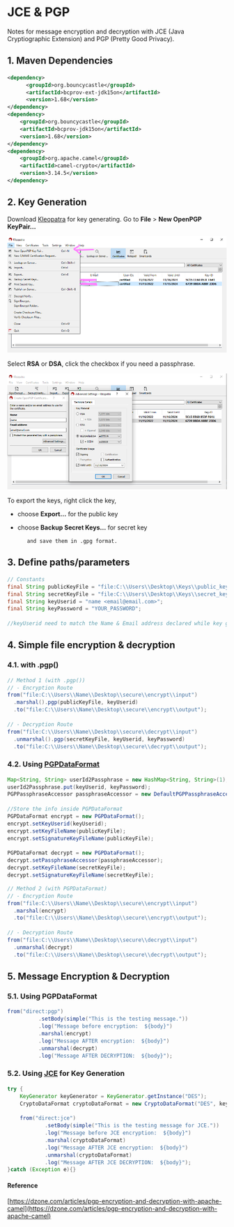 # JCE & PGP

Notes for message encryption and decryption with JCE (Java Cryptiographic Extension) and PGP (Pretty Good Privacy).


## 1. Maven Dependencies

```xml
<dependency>
	  <groupId>org.bouncycastle</groupId>
	  <artifactId>bcprov-ext-jdk15on</artifactId>
	  <version>1.68</version>
</dependency>
<dependency>
    <groupId>org.bouncycastle</groupId>
    <artifactId>bcprov-jdk15on</artifactId>
    <version>1.68</version>
</dependency>
<dependency>
    <groupId>org.apache.camel</groupId>
    <artifactId>camel-crypto</artifactId>
    <version>3.14.5</version>
</dependency>
```


## 2. Key Generation

Download [Kleopatra](https://gpg4win.org/get-gpg4win.html) for key generating. Go to **File** > **New OpenPGP KeyPair…**

![Untitled](img/Untitled.png)

Select **RSA** or **DSA**, click the checkbox if you need a passphrase.

![Untitled](img/Untitled%201.png)

To export the keys, right click the key, 

- choose **Export…** for the public key
- choose **Backup Secret Keys…** for secret key
    
         and save them in .gpg format.
    

## 3. Define paths/parameters

```java
// Constants
final String publicKeyFile = "file:C:\\Users\\Desktop\\Keys\\public_key.gpg";
final String secretKeyFile = "file:C:\\Users\\Desktop\\Keys\\secret_key.gpg";
final String keyUserid = "name <email@email.com>";
final String keyPassword = "YOUR_PASSWORD";

//keyUserid need to match the Name & Email address declared while key generated
```


## 4. Simple file encryption & decryption

### 4.1. with .pgp()

```java
// Method 1 (with .pgp())
// - Encryption Route
from("file:C:\\Users\\Name\\Desktop\\secure\\encrypt\\input")
  .marshal().pgp(publicKeyFile, keyUserid)
  .to("file:C:\\Users\\Name\\Desktop\\secure\\encrypt\\output");

// - Decryption Route
from("file:C:\\Users\\Name\\Desktop\\secure\\decrypt\\input")
  .unmarshal().pgp(secretKeyFile, keyUserid, keyPassword)
  .to("file:C:\\Users\\Name\\Desktop\\secure\\decrypt\\output");
```

### 4.2. Using [PGPDataFormat](https://camel.apache.org/components/3.14.x/dataformats/pgp-dataformat.html)

```java
Map<String, String> userId2Passphrase = new HashMap<String, String>(1);
userId2Passphrase.put(keyUserid, keyPassword);
PGPPassphraseAccessor passphraseAccessor = new DefaultPGPPassphraseAccessor(userId2Passphrase);

//Store the info inside PGPDataFormat
PGPDataFormat encrypt = new PGPDataFormat();
encrypt.setKeyUserid(keyUserid);
encrypt.setKeyFileName(publicKeyFile);
encrypt.setSignatureKeyFileName(publicKeyFile);

PGPDataFormat decrypt = new PGPDataFormat();
decrypt.setPassphraseAccessor(passphraseAccessor);
decrypt.setKeyFileName(secretKeyFile);
decrypt.setSignatureKeyFileName(secretKeyFile);
```

```java
// Method 2 (with PGPDataFormat)
// - Encryption Route
from("file:C:\\Users\\Name\\Desktop\\secure\\encrypt\\input")
  .marshal(encrypt)
  .to("file:C:\\Users\\Name\\Desktop\\secure\\encrypt\\output");

// - Decryption Route
from("file:C:\\Users\\Name\\Desktop\\secure\\decrypt\\input")
  .unmarshal(decrypt)
  .to("file:C:\\Users\\Name\\Desktop\\secure\\decrypt\\output");
```


## 5. Message Encryption & Decryption

### 5.1. Using PGPDataFormat

```java
from("direct:pgp")
	      .setBody(simple("This is the testing message."))
	      .log("Message before encryption:  ${body}")
	      .marshal(encrypt)
	      .log("Message AFTER encryption:  ${body}")
	      .unmarshal(decrypt)
	      .log("Message AFTER DECRYPTION:  ${body}");
```

### 5.2. Using [JCE](https://camel.apache.org/components/3.14.x/dataformats/crypto-dataformat.html) for Key Generation

```java
try {
    KeyGenerator keyGenerator = KeyGenerator.getInstance("DES");
    CryptoDataFormat cryptoDataFormat = new CryptoDataFormat("DES", keyGenerator.generateKey());

    from("direct:jce")
            .setBody(simple("This is the testing message for JCE."))
            .log("Message before JCE encryption:  ${body}")
            .marshal(cryptoDataFormat)
            .log("Message AFTER JCE encryption:  ${body}")
            .unmarshal(cryptoDataFormat)
            .log("Message AFTER JCE DECRYPTION:  ${body}");
}catch (Exception e){}
```


#### Reference

[https://dzone.com/articles/pgp-encryption-and-decryption-with-apache-camel](https://dzone.com/articles/pgp-encryption-and-decryption-with-apache-camel)
